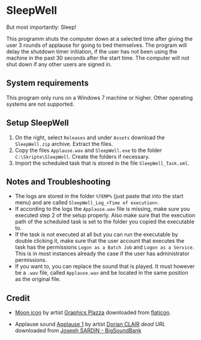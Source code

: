 # SleepWell

But most importantly: Sleep!

This programm shuts the computer down at a selected time after giving the user 3 rounds of applause for going to bed themselves. The program will delay the shutdown timer initiation, if the user has not been using the machine in the past 30 seconds after the start time. The computer will not shut down if any other users are signed in.

## System requirements

This program only runs on a Windows 7 machine or higher. Other operating systems are not supported.

## Setup SleepWell

1. On the right, select `Releases` and under `Assets` download the `SleepWell.zip` archive. Extract the files.
2. Copy the files `Applause.wav` and `SleepWell.exe` to the folder `C:\Skripte\SleepWell`. Create the folders if necessary.
3. Import the scheduled task that is stored in the file `SleepWell_Task.xml`.

## Notes and Troubleshooting

- The logs are stored in the folder `%TEMP%` (just paste that into the start menu) and are called `SleepWell_Log_<Time of execution>`.
- If according to the logs the `Applause.wav` file is missing, make sure you executed step 2 of the setup properly. Also make sure that the execution path of the scheduled task is set to the folder you copied the executable to.
- If the task is not executed at all but you can run the executable by double clicking it, make sure that the user account that executes the task has the permissions `Logon as a Batch Job` and `Logon as a Service`. This is in most instances already the case if the user has administrator permissions.
- If you want to, you can replace the sound that is played. It must however be a `.wav` file, called `Applause.wav` and be located in the same position as the original file.

## Credit

- [Moon icon](https://www.flaticon.com/free-icon/moon_9334092) by artist [Graphics Plazza](https://www.flaticon.com/authors/graphics-plazza) downloaded from [flaticon](www.flaticon.com).

- Applause sound [Applause 1](https://bigsoundbank.com/detail-2363-applause-1.html) by artist [Dorian CLAIR](https://dorianclair.wixsite.com/sondier) *dead URL* downloaded from [Joseph SARDIN - BigSoundBank](https://bigsoundbank.com/)
